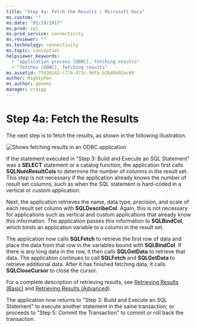 ```yaml
---
title: "Step 4a: Fetch the Results | Microsoft Docs"
ms.custom: ""
ms.date: "01/19/2017"
ms.prod: sql
ms.prod_service: connectivity
ms.reviewer: ""
ms.technology: connectivity
ms.topic: conceptual
helpviewer_keywords: 
  - "application process [ODBC], fetching results"
  - "fetches [ODBC], fetching results"
ms.assetid: 77d30142-c774-473c-96fb-b364bb92ac60
author: MightyPen
ms.author: genemi
manager: craigg
---
```

# Step 4a: Fetch the Results
The next step is to fetch the results, as shown in the following illustration.  
  
 ![Shows fetching results in an ODBC application](../../../odbc/reference/develop-app/media/pr14.gif "pr14")  
  
 If the statement executed in "Step 3: Build and Execute an SQL Statement" was a **SELECT** statement or a catalog function, the application first calls **SQLNumResultCols** to determine the number of columns in the result set. This step is not necessary if the application already knows the number of result set columns, such as when the SQL statement is hard-coded in a vertical or custom application.  
  
 Next, the application retrieves the name, data type, precision, and scale of each result set column with **SQLDescribeCol**. Again, this is not necessary for applications such as vertical and custom applications that already know this information. The application passes this information to **SQLBindCol**, which binds an application variable to a column in the result set.  
  
 The application now calls **SQLFetch** to retrieve the first row of data and place the data from that row in the variables bound with **SQLBindCol**. If there is any long data in the row, it then calls **SQLGetData** to retrieve that data. The application continues to call **SQLFetch** and **SQLGetData** to retrieve additional data. After it has finished fetching data, it calls **SQLCloseCursor** to close the cursor.  
  
 For a complete description of retrieving results, see [Retrieving Results (Basic)](../../../odbc/reference/develop-app/retrieving-results-basic.md) and [Retrieving Results (Advanced)](../../../odbc/reference/develop-app/retrieving-results-advanced.md).  
  
 The application now returns to "Step 3: Build and Execute an SQL Statement" to execute another statement in the same transaction; or proceeds to "Step 5: Commit the Transaction" to commit or roll back the transaction.
